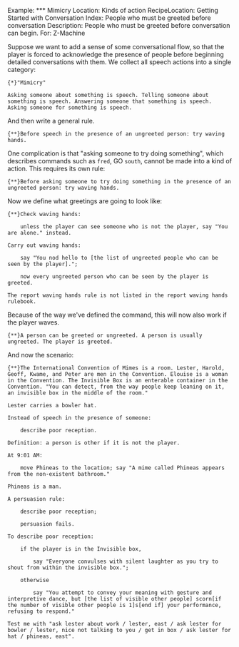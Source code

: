 Example: *** Mimicry
Location: Kinds of action
RecipeLocation: Getting Started with Conversation
Index: People who must be greeted before conversation
Description: People who must be greeted before conversation can begin.
For: Z-Machine

  
Suppose we want to add a sense of some conversational flow, so that the player is forced to acknowledge the presence of people before beginning detailed conversations with them. We collect all speech actions into a single category:

  

``` inform7
{*}"Mimicry"

Asking someone about something is speech. Telling someone about something is speech. Answering someone that something is speech. Asking someone for something is speech.
```

  
And then write a general rule.

  

``` inform7
{**}Before speech in the presence of an ungreeted person: try waving hands.
```

  
One complication is that "asking someone to try doing something", which describes commands such as ``fred``, GO ``south``, cannot be made into a kind of action. This requires its own rule:

  

``` inform7
{**}Before asking someone to try doing something in the presence of an ungreeted person: try waving hands.
```

  
Now we define what greetings are going to look like:

  

``` inform7
{**}Check waving hands:

	unless the player can see someone who is not the player, say "You are alone." instead.

Carry out waving hands:

	say "You nod hello to [the list of ungreeted people who can be seen by the player].";

	now every ungreeted person who can be seen by the player is greeted.

The report waving hands rule is not listed in the report waving hands rulebook.
```

  
Because of the way we've defined the command, this will now also work if the player waves.

  

``` inform7
{**}A person can be greeted or ungreeted. A person is usually ungreeted. The player is greeted.
```

  
And now the scenario:

  

``` inform7
{**}The International Convention of Mimes is a room. Lester, Harold, Geoff, Kwame, and Peter are men in the Convention. Elouise is a woman in the Convention. The Invisible Box is an enterable container in the Convention. "You can detect, from the way people keep leaning on it, an invisible box in the middle of the room."

Lester carries a bowler hat.

Instead of speech in the presence of someone:

	describe poor reception.

Definition: a person is other if it is not the player.

At 9:01 AM:

	move Phineas to the location; say "A mime called Phineas appears from the non-existent bathroom."

Phineas is a man.

A persuasion rule:

	describe poor reception;

	persuasion fails.

To describe poor reception:

	if the player is in the Invisible box,

		say "Everyone convulses with silent laughter as you try to shout from within the invisible box.";

	otherwise

		say "You attempt to convey your meaning with gesture and interpretive dance, but [the list of visible other people] scorn[if the number of visible other people is 1]s[end if] your performance, refusing to respond."

Test me with "ask lester about work / lester, east / ask lester for bowler / lester, nice not talking to you / get in box / ask lester for hat / phineas, east".
```

